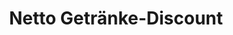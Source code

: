 ---
title: "Netto Getränke-Discount"
url: /regensburg/netto-getraenke-discount/
shop: Supermarkt
---